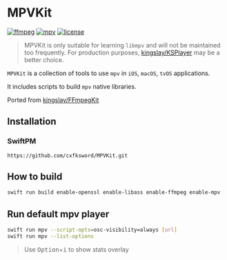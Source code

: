 # MPVKit

[![ffmpeg](https://img.shields.io/badge/ffmpeg-n6.1-blue.svg)](https://github.com/FFmpeg/FFmpeg)
[![mpv](https://img.shields.io/badge/mpv-v0.37.0-blue.svg)](https://github.com/mpv-player/mpv)
[![license](https://img.shields.io/github/license/cxfksword/MPVKit)](https://github.com/cxfksword/MPVKit/main/LICENSE)

> MPVKit is only suitable for learning `libmpv` and will not be maintained too frequently. For production purposes, [kingslay/KSPlayer](https://github.com/kingslay/KSPlayer) may be a better choice.

`MPVKit` is a collection of tools to use `mpv` in `iOS`, `macOS`, `tvOS` applications.

It includes scripts to build `mpv` native libraries.

Ported from [kingslay/FFmpegKit](https://github.com/kingslay/FFmpegKit)

## Installation

### SwiftPM

```
https://github.com/cxfksword/MPVKit.git
```

## How to build

```bash
swift run build enable-openssl enable-libass enable-ffmpeg enable-mpv
```


## Run default mpv player

```bash
swift run mpv --script-opts=osc-visibility=always [url]
swift run mpv --list-options
```

> Use <kbd>Option</kbd>+<kbd>i</kbd> to show stats overlay